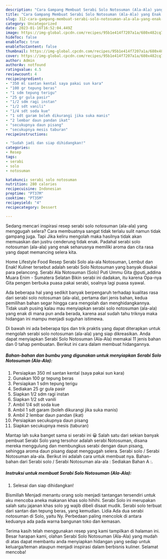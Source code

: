 ```yaml
---
description: "Cara Gampang Membuat Serabi Solo Notosuman (Ala-Ala) yang Enak Banget}"
title: "Cara Gampang Membuat Serabi Solo Notosuman (Ala-Ala) yang Enak Banget}"
slug: 312-cara-gampang-membuat-serabi-solo-notosuman-ala-ala-yang-enak-banget
category: Uncategorized
date: 2023-01-16T16:52:04.449Z
image: https://img-global.cpcdn.com/recipes/95b1e414f7207a1a/680x482cq70/serabi-solo-notosuman-ala-ala-foto-resep-utama.jpg
hideToc: false
enableToc: true
enableTocContent: false
thumbnail: https://img-global.cpcdn.com/recipes/95b1e414f7207a1a/680x482cq70/serabi-solo-notosuman-ala-ala-foto-resep-utama.jpg
cover: https://img-global.cpcdn.com/recipes/95b1e414f7207a1a/680x482cq70/serabi-solo-notosuman-ala-ala-foto-resep-utama.jpg
author: Admin
authorAv: notfound
ratingvalue: 4.5
reviewcount: 4
recipeingredient:
- "350 ml santan kental saya pakai sun kara"
- "100 gr tepung beras"
- "1 sdm tepung terigu"
- "25 gr gula pasir"
- "1/2 sdm ragi instan"
- "1/2 sdt vanili"
- "1/4 sdt soda kue"
- "1 sdt garam boleh dikurangi jika suka manis"
- "2 lembar daun pandan ikat"
- "secukupnya daun pisang"
- "secukupnya mesis taburan"
recipeinstructions:

- "Sudah jadi dan siap dihidangkan!"
categories:
- Resep
tags:
- serabi
- solo
- notosuman

katakunci: serabi solo notosuman 
nutrition: 280 calories
recipecuisine: Indonesian
preptime: "PT37M"
cooktime: "PT35M"
recipeyield: "4"
recipecategory: Dessert

---
```



Sedang mencari inspirasi resep serabi solo notosuman (ala-ala) yang menggugah selera? Cara membuatnya sangat tidak terlalu sulit namun tidak gampang juga. Tapi Jika keliru mengolah maka hasilnya tidak akan memuaskan dan justru cenderung tidak enak. Padahal serabi solo notosuman (ala-ala) yang enak seharusnya memiliki aroma dan cita rasa yang dapat memancing selera kita.


Home Lifestyle Food Resep Serabi Solo ala-ala Notosuman, Lembut dan Enak! Kuliner tersebut adalah serabi Solo Notosuman yang banyak disukai para pelancong. Serabi Ala Notosuman (Solo) Puti Ummu Gita @puti_addina Muara Enim - Sumatera Selatan Bikin serabi ini dadakan, itu karena Opa-nya Gita pengen berbuka puasa pakai serabi, soalnya lagi puasa syawal.

Ada beberapa hal yang sedikit banyak berpengaruh terhadap kualitas rasa dari serabi solo notosuman (ala-ala), pertama dari jenis bahan, kedua pemilihan bahan segar hingga cara mengolah dan menghidangkannya. Tidak usah pusing kalau mau menyiapkan serabi solo notosuman (ala-ala) yang enak di mana pun anda berada, karena asal sudah tahu triknya maka hidangan ini mampu menjadi suguhan istimewa.


Di bawah ini ada beberapa tips dan trik praktis yang dapat diterapkan untuk mengolah serabi solo notosuman (ala-ala) yang siap dikreasikan. Anda dapat menyiapkan Serabi Solo Notosuman (Ala-Ala) memakai 11 jenis bahan dan 0 tahap pembuatan. Berikut ini cara dalam membuat hidangannya.

<!--inarticleads1-->

##### Bahan-bahan dan bumbu yang digunakan untuk menyiapkan Serabi Solo Notosuman (Ala-Ala):

1. Persiapkan 350 ml santan kental (saya pakai sun kara)
1. Gunakan 100 gr tepung beras
1. Persiapkan 1 sdm tepung terigu
1. Sediakan 25 gr gula pasir
1. Siapkan 1/2 sdm ragi instan
1. Siapkan 1/2 sdt vanili
1. Ambil 1/4 sdt soda kue
1. Ambil 1 sdt garam (boleh dikurangi jika suka manis)
1. Ambil 2 lembar daun pandan (ikat)
1. Persiapkan secukupnya daun pisang
1. Siapkan secukupnya mesis (taburan)


Mantap lah suka banget sama si serabi ini 😀 Salah satu dari sekian banyak pembuat Serabi Solo yang tersohor adalah serabi Notosuman, disana mereka menggulung dan membungkus serabi dengan daun pisang, sehingga aroma daun pisang dapat menggugah selera. Serabi solo / Serabi Notosuman ala-ala. Berikut ini adalah cara untuk membuat nya. Bahan-bahan dari Serabi solo / Serabi Notosuman ala-ala : Sediakan Bahan A :. 

<!--inarticleads2-->

##### Instruksi untuk membuat Serabi Solo Notosuman (Ala-Ala):


1. Selesai dan siap dihidangkan!

Bismillah Menjadi menantu orang solo menjadi tantangan tersendiri untuk aku mencoba aneka makanan khas solo hihihi. Serabi Solo ini merupakan salah satu jajanan khas solo yg wajib dibeli disaat mudik. Serabi solo terbuat dari santan dan tepung beras, yang kemudian. Lidia Ada dua serabi notosuman di Solo, yaitu Ny. Perbedaan paling mencolok di antara keduanya ada pada warna bangunan toko dan kemasan. 

Terima kasih telah menggunakan resep yang kami tampilkan di halaman ini. Besar harapan kami, olahan Serabi Solo Notosuman (Ala-Ala) yang mudah di atas dapat membantu anda menyiapkan hidangan yang sedap untuk keluarga/teman ataupun menjadi inspirasi dalam berbisnis kuliner. Selamat mencoba!
